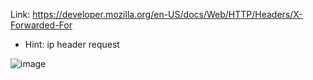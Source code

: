 Link: https://developer.mozilla.org/en-US/docs/Web/HTTP/Headers/X-Forwarded-For 
- Hint: ip header request

![image](https://github.com/hams0thuan/CTF-Wups/assets/93731698/cba83c2b-e277-4274-bd8a-bc9ee7256242)
